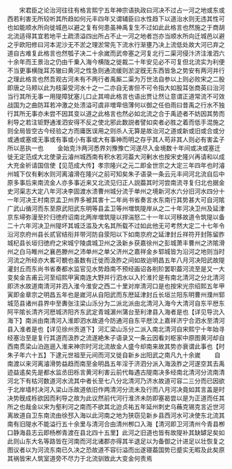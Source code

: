 <!-- { "loadSidebar": true } -->
　　宋君臣之论治河往往有格言熙宁五年神宗语执政曰河决不过占一河之地或东或西若利害无所较听其所趋如何元丰四年又谓辅臣曰水性趋下以道治水则无违其性可也如能顺水所向徙城邑以避之复有何患虽神禹复生不过如此此格言也然施之于商胡北流适得其宜若地平土疏溃溢四出所占不止一河之地者岂亦当顺水所向迁城邑以避之乎欧阳修曰河本泥沙无不淤之理淤常先下流水行渐壅乃决上流低处故大河已弃之道自古难复此格言也然瓠子决二十余嵗而武帝塞之河复北行二渠河侵汴济注淮泗六十余年而王景治之仍由千乗入海今横陇之徙裁二十年安见必不可复但北流实为利便不当更事横陇耳苏辙曰黄河之性急则通流缓则淤淀旣无东西皆急之势安有两河并行之理此格言也然吾观古河未有不两行者禹厮二渠为万世法自参以上则必败宋之二股即唐之马颊以此为枝渠受河水十之一二亦自无害但不可令指大如股耳张商英曰治河当行其所无事一用隄障犹塞儿口止其啼此格言也语出贾让然让意谓正道常流不可效战国为之曲防耳若冲激之处溃溢可虞非増卑倍薄何以御之任伯雨曰昔禹之行水不独行其所无事亦未尝不因其变以道之此格言也然必如北流之合于禹迹者不妨因其势而利导之若注钜野通淮泗安得不反之使北邪此数説者譬如奕者必胜之着而低手混施之则全局皆空古今经验之方而庸医误用之则杀人无算是故治河之道或新或旧或合或分或通或塞或无事或有事或小有事或大有事神而明之存乎其人苟非其人则必有害孟子所以恶执一也
　　金始克汴两河悉界刘豫豫亡河遂尽入金境数十年间或决或塞迁徙无定范成大北使录云濬州城西南有积水若河葢大河剰水也按宋史隆兴再请和以成大充金祈请国信使【见范成大传】孝宗隆兴之元二即金世宗之大定三年四年也时濬州城下仅有剰水则河离濬滑在隆兴之前可知矣朱子语录一条云元丰间河北流自后中原多事后来南流金人亦多事近来又北流见归正人説葢其时河尝南流寻复归北也据金史河渠志大定八年河决李固渡水溃曹州城分流于单州之境新河水六分旧河水四分十一年河决王村南京孟卫州界多被其害十二年尚书省奏言水东南行其势甚大可自河隂广武山循河而东至原武阳武东明等县孟卫等州増筑隄岸从之二十年河决卫州及延津京东埽弥漫至扵归徳府诏南北两岸増筑隄以捍湍怒二十一年以河移故道令筑隄以备二十六年河决卫州隄坏其城泛滥及大名其所载不过如此他无可考然大定二十七年令沿河京府州县长贰官结衔并带河防自荥阳以下如南京府之延津封丘祥符开封陈留胙城杞县长垣归徳府之宋城宁陵虞城卫州之汲新乡获嘉徐州之彭城萧丰曹州之济隂滑州之白马睢州之襄邑滕州之沛单州之单父济州之嘉祥金乡郓城皆为沿河之地则当时河流之所经亦大畧可覩也虽数有迁徙而汲胙之间如故迨明昌五年八月河决阳武故隄灌封丘而东尚书省奏都水监官见水势趋南不预经画诏各削阶罢职葢河流至是又一大变矣金吉甫云河至绍熙甲寅南连大野并行泗水以入扵淮扵是有南北清河之分北清河即济水故道南清河并泗入淮今淮安之西二十里对岸清河口是也按宋光宗绍熙五年甲寅即金章宗之明昌五年也是嵗河从自阳武而东厯延津封丘长垣兰阳东明曹州濮州郓城范县诸州县界中至夀张注梁山泺分为二派北派由北清河入海今大清河自东平厯东阿平隂长清齐河厯城济阳齐东武定青城濵州蒲台至利津县入海者是也【详见导沇入海下】南派由南清河入淮即泗水故道今防通河自东平厯汶上嘉祥济宁合泗水至清河县入淮者是也【详见徐州贡道下】河汇梁山泺分二派入南北清河自宋熙宁十年始寻经塞治至是复行其道而汲胙之流遂絶朱子语录又一条云因看刘枢家中原图黄河却自西南贯梁山泊迤逦入淮来神宗时河北流故金人盛今却南来故其势亦衰谓此事也【时朱子年六十五】下逮元世祖至元间而河又徙自新乡出阳武之南凡九十余嵗
　　自南渡以来河离濬滑势益趋而南至金明昌五年淫于济泗分派入海汲胙之河遂空其去禹迹益逺矣先是都水监丞田栎言黄河利害云前代每遇古隄南决多经南北清河分流南清河北下有枯河数道河水流其中者长至七八分北清河乃济水故道可容二三分而已因欲于北岸墙村决河入梁山泺故道依旧作两清河分流未及行而八月河决竟如其言盖是时决势旣成栎欲因而利导之故为此议然前代河行淮济未防即塞曷尝以是为正道而任其所之也哉金以宋为壑利河之南而不欲其北迨贞祐五年延州刺史乌蘓克锡克言近世河离故道自卫东南流由徐邳入海以此河南之地为狭窃见新乡县西河水可决使东北流其南有旧隄水不能溢行五十余里与清河合由清州栁口入海【清河即卫河清州今青县栁口静海县志云即杨栁青渡在县北四十五里】此河之旧道也皆有故隄补其缺罅足矣如此则山东大名等路皆在河南而河北诸郡亦得其半退足以为备御之计进足以壮恢复之图议者以为河流东南已久决之恐故道不容衍溢而出遂寝葢国势已蹙实无暇及此矣原其祸皆宋人筑室道旁不尽力于北流驯致此大变金何责焉
